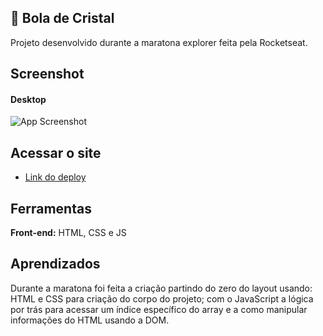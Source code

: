 ## 🔮 Bola de Cristal
Projeto desenvolvido durante a maratona explorer feita pela Rocketseat.
## Screenshot
#### Desktop
![App Screenshot](https://i.imgur.com/9yo3q5G.png)

## Acessar o site

- [Link do deploy](https://carlosaaraujo.github.io/bolaDeCristal/)

## Ferramentas

**Front-end:** HTML, CSS e JS

## Aprendizados

Durante a maratona foi feita a criação partindo do zero do layout usando: HTML e CSS para criação do corpo do projeto; com o JavaScript a lógica por trás para acessar um índice específico do array e a como manipular informações do HTML usando a DOM.
